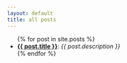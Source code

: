```yaml
---
layout: default
title: all posts
---
```


<ul>
  {% for post in site.posts %}
    <li>
      <span>
          <b><a href="{{ post.url }}">{{ post.title }}</a></b>:
          <i>{{ post.description }}</i>
      </span>
    </li>
  {% endfor %}
</ul>
